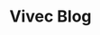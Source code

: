 ---
id: 4
title: Vivec Blog
description: A Gatsby Site for showcasing Vivec-Dummy-API's Data
tech: gatsby react tailwind
logo: /images/nmckenryan-com.png
website: 
github: https://github.com/nMckenryan/vivec-blog
---